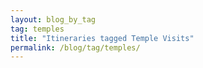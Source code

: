 ```yaml
---
layout: blog_by_tag
tag: temples
title: "Itineraries tagged Temple Visits"
permalink: /blog/tag/temples/
---
```


